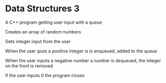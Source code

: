 # Data Structures 3
 A C++ program getting user input with a queue
 
 Creates an array of random numbers
 
 Gets integer input from the user
 
 WHen the user iputs a positive integer is is enqueued, added to the queue
 
 WHen the user inputs a negative number a number is dequeued, the integer on the front is removed
 
 If the user inputs 0 the program closes
